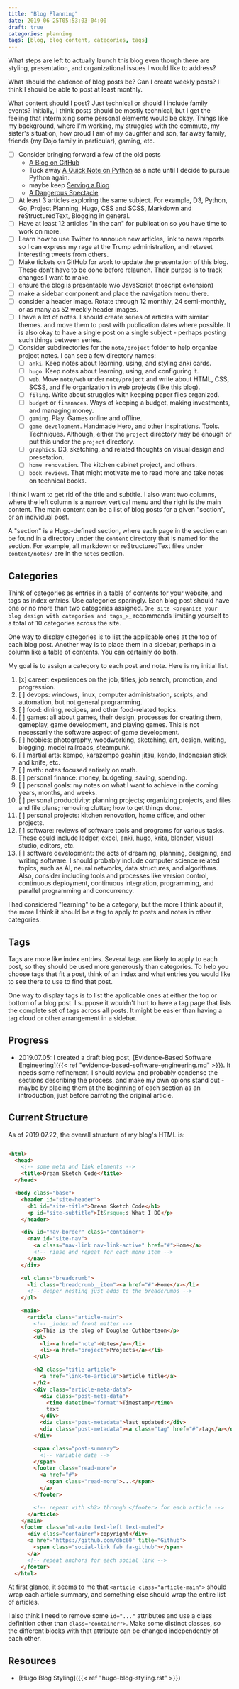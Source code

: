 ```yaml
---
title: "Blog Planning"
date: 2019-06-25T05:53:03-04:00
draft: true
categories: planning
tags: [blog, blog content, categories, tags]
---
```


What steps are left to actually launch this blog even though there are styling, presentation, and organizational issues I would like to address?
<!--more-->

What should the cadence of blog posts be? Can I create weekly posts? I think I should be able to post at least monthly.

What content should I post? Just technical or should I include family events? Initially, I think posts should be mostly technical, but I get the feeling that intermixing some personal elements would be okay. Things like my background, where I'm working, my struggles with the commute, my sister's situation, how proud I am of my daughter and son, far away family, friends (my Dojo family in particular), gaming, etc.

- [ ] Consider bringing forward a few of the old posts
  - [A Blog on GitHub](http://douglascuthbertson.com/blog/2015/12/30/blogging-on-github/)
  - Tuck away [A Quick Note on Python](http://douglascuthbertson.com/blog/2016/01/04/a-quick-note-on-python/) as a note until I decide to pursue Python again.
  - maybe keep [Serving a Blog](http://douglascuthbertson.com/blog/2016/09/04/serving-a-blog-site/)
  - [A Dangerous Spectacle](http://douglascuthbertson.com/blog/2016/11/09/the-spectacle/)
- [ ] At least 3 articles exploring the same subject. For example, D3, Python, Go, Project Planning, Hugo, CSS and SCSS, Markdown and reStructuredText, Blogging in general.
- [ ] Have at least 12 articles "in the can" for publication so you have time to work on more.
- [ ] Learn how to use Twitter to annouce new articles, link to news reports so I can express my rage at the Trump administration, and retweet interesting tweets from others.
- [ ] Make tickets on GitHub for work to update the presentation of this blog. These don't have to be done before relaunch. Their purpse is to track changes I want to make.
- [ ] ensure the blog is presentable w/o JavaScript (noscript extension)
- [ ] make a sidebar component and place the navigation menu there.
- [ ] consider a header image. Rotate through 12 monthly, 24 semi-monthly, or as many as 52 weekly header images.
- [ ] I have a lot of notes. I should create series of articles with similar themes. and move them to post with publication dates where possible. It is also okay to have a single post on a single subject - perhaps posting such things between series.
- [ ] Consider subdirectories for the `note/project` folder to help organize project notes. I can see a few directory names:
  - [ ] `anki`. Keep notes about learning, using, and styling anki cards.
  - [ ] `hugo`. Keep notes about learning, using, and configuring it.
  - [ ] `web`. Move `note/web` under `note/project` and write about HTML, CSS, SCSS, and file organization in web projects (like this blog).
  - [ ] `filing`. Write about struggles with keeping paper files organized.
  - [ ] `budget` or `finanaces`. Ways of keeping a budget, making investments, and managing money.
  - [ ] `gaming`. Play. Games online and offline.
  - [ ] `game development`. Handmade Hero, and other inspirations. Tools. Techniques. Although, either the `project` directory may be enough or put this under the `project` directory.
  - [ ] `graphics`. D3, sketching, and related thoughts on visual design and presetation.
  - [ ] `home renovation`. The kitchen cabinet project, and others.
  - [ ] `book reviews`. That might motivate me to read more and take notes on technical books.

I think I want to get rid of the title and subtitle. I also want two columns, where the left column is a narrow, vertical menu and the right is the main content. The main content can be a list of blog posts for a given "section", or an individual post.

A "section" is a Hugo-defined section, where each page in the section can be found in a directory under the `content` directory that is named for the section. For example, all markdown or reStructuredText files under `content/notes/` are in the `notes` section.

## Categories

Think of categories as entries in a table of contents for your website, and tags as index entries. Use categories sparingly. Each blog post should have one or no more than two categories assigned. `One site <organize your blog design with categories and tags_>`_ recommends limitiing yourself to a total of 10 categories across the site.

One way to display categories is to list the applicable ones at the top of each blog post. Another way is to place them in a sidebar, perhaps in a column like a table of contents. You can certainly do both.

My goal is to assign a category to each post and note. Here is my initial list.

1. [x] career: experiences on the job, titles, job search, promotion, and progression.
1. [ ] devops: windows, linux, computer administration, scripts, and automation, but not general programming.
1. [ ] food: dining, recipes, and other food-related topics.
1. [ ] games: all about games, their design, processes for creating them, gameplay, game development, and playing games. This is not necessarily the software aspect of game development.
1. [ ] hobbies: photography, woodworking, sketching, art, design, writing, blogging, model railroads, steampunk.
1. [ ] martial arts: kempo, karazempo goshin jitsu, kendo, Indonesian stick and knife, etc.
1. [ ] math: notes focused entirely on math.
1. [ ] personal finance: money, budgeting, saving, spending.
1. [ ] personal goals: my notes on what I want to achieve in the coming years, months, and weeks.
1. [ ] personal productivity: planning projects; organizing projects, and files and file plans; removing clutter; how to get things done.
1. [ ] personal projects: kitchen renovation, home office, and other projects.
1. [ ] software: reviews of software tools and programs for various tasks. These could include ledger, excel, anki, hugo, krita, blender, visual studio, editors, etc.
1. [ ] software development: the acts of dreaming, planning, designing, and writing software. I should probably include computer science related topics, such as AI, neural networks, data structures, and algorithms. Also, consider including tools and processes like version control, continuous deployment, continuous integration, programming, and parallel programming and concurrency.

I had considered "learning" to be a category, but the more I think about it, the more I think it should be a tag to apply to posts and notes in other categories.

## Tags

Tags are more like index entries. Several tags are likely to apply to each post, so they should be used more generously than categories. To help you choose tags that fit a post, think of an index and what entries you would like to see there to use to find that post.

One way to display tags is to list the applicable ones at either the top or bottom of a blog post. I suppose it wouldn't hurt to have a tag page that lists the complete set of tags across all posts. It might be easier than having a tag cloud or other arrangement in a sidebar.

## Progress

- 2019.07.05: I created a draft blog post, [Evidence-Based Software Engineering]({{< ref "evidence-based-software-engineering.md" >}}). It needs some refinement. I should review and probably condense the sections describing the process, and make my own opions stand out - maybe by placing them at the beginning of each section as an introduction, just before parroting the original article.

## Current Structure

As of 2019.07.22, the overall structure of my blog's HTML is:

```html

<html>
  <head>
    <!-- some meta and link elements -->
    <title>Dream Sketch Code</title>
  </head>

  <body class="base">
    <header id="site-header">
      <h1 id="site-title">Dream Sketch Code</h1>
      <p id="site-subtitle">It&rsquo;s What I DO</p>
    </header>

    <div id="nav-border" class="container">
      <nav id="site-nav">
        <a class="nav-link nav-link-active" href="#">Home</a>
        <!-- rinse and repeat for each menu item -->
      </nav>
    </div>

    <ul class="breadcrumb">
      <li class="breadcrumb__item"><a href="#">Home</a></li>
      <!-- deeper nesting just adds to the breadcrumbs -->
    </ul>

    <main>
      <article class="article-main">
        <!-- _index.md front matter -->
        <p>This is the blog of Douglas Cuthbertson</p>
        <ul>
          <li><a href="note">Notes</a></li>
          <li><a href="project">Projects</a></li>
        </ul>

        <h2 class="title-article">
          <a href="link-to-article">article title</a>
        </h2>
        <div class="article-meta-data">
          <div class="post-meta-data">
            <time datetime="format">Timestamp</time>
            text
          </div>
          <div class="post-metadata">last updated:</div>
          <div class="post-metadata"><a class="tag" href="#">tag</a></div>
        </div>

        <span class="post-summary">
          <!-- variable data -->
        </span>
        <footer class="read-more">
          <a href="#">
            <span class="read-more">...</span>
          </a>
        </footer>

        <!-- repeat with <h2> through </footer> for each article -->
      </article>
    </main>
    <footer class="mt-auto text-left text-muted">
      <div class="container">copyright</div>
      <a href="https://github.com/dbc60" title="Github">
        <span class="social-link fab fa-github"></span>
      </a>
      <!-- repeat anchors for each social link -->
    </footer>
  </html>
```

At first glance, it seems to me that ``<article class="article-main">`` should wrap each article summary, and something else should wrap the entire list of articles.

I also think I need to remove some ``id="..."`` attributes and use a class definition other than ``class="container">``. Make some distinct classes, so the different blocks with that attribute can be changed independently of each other.

## Resources

- [Hugo Blog Styling]({{< ref "hugo-blog-styling.rst" >}})
